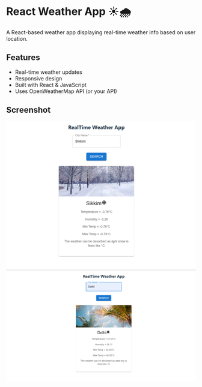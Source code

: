 # React Weather App ☀️🌧️

A React-based weather app displaying real-time weather info based on user location.

## Features
- Real-time weather updates
- Responsive design
- Built with React & JavaScript
- Uses OpenWeatherMap API (or your API)

## Screenshot
![Weather App Screenshot](https://github.com/nidhibajariya/Weather_react_app/blob/main/src/assets/cold.png)
![Weather App Screenshot](src/assets/hot.png)
